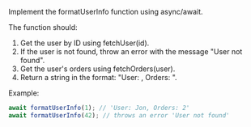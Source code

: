 Implement the formatUserInfo function using async/await.

The function should:

1. Get the user by ID using fetchUser(id).
2. If the user is not found, throw an error with the message "User not found".
3. Get the user's orders using fetchOrders(user).
4. Return a string in the format: "User: <name>, Orders: <number of orders>".

Example:
```js
await formatUserInfo(1); // 'User: Jon, Orders: 2'
await formatUserInfo(42); // throws an error 'User not found'
```